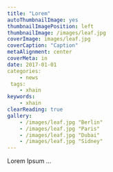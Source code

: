 ```yaml
---
title: "Lorem"
autoThumbnailImage: yes
thumbnailImagePosition: left
thumbnailImage: /images/leaf.jpg
coverImage: images/leaf.jpg
coverCaption: "Caption"
metaAlignment: center
coverMeta: in
date: 2017-01-01
categories: 
    - news
 tags: 
    - xhain
keywords:
    - xhain
clearReading: true
gallery:
    - /images/leaf.jpg "Berlin"
    - /images/leaf.jpg "Paris"
    - /images/leaf.jpg "Dubai"
    - /images/leaf.jpg "Sidney"
---
```


Lorem Ipsum ...